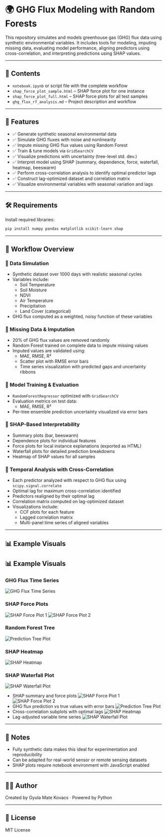 # 🌍 GHG Flux Modeling with Random Forests

This repository simulates and models greenhouse gas (GHG) flux data using synthetic environmental variables. It includes tools for modeling, imputing missing data, evaluating model performance, aligning predictors using cross-correlation, and interpreting predictions using SHAP values.

---

## 📁 Contents
- `notebook.ipynb` or script file with the complete workflow
- `shap_force_plot_sample.html` – SHAP force plot for one instance
- `shap_force_plot_full.html` – SHAP force plots for all test samples
- `ghg_flux_rf_analysis.md` – Project description and workflow

---

## 🚀 Features
- ✅ Generate synthetic seasonal environmental data
- ✅ Simulate GHG fluxes with noise and nonlinearity
- ✅ Impute missing GHG flux values using Random Forest
- ✅ Train & tune models via `GridSearchCV`
- ✅ Visualize predictions with uncertainty (tree-level std. dev.)
- ✅ Interpret model using SHAP (summary, dependence, force, waterfall, heatmap, beeswarm)
- ✅ Perform cross-correlation analysis to identify optimal predictor lags
- ✅ Construct lag-optimized dataset and correlation matrix
- ✅ Visualize environmental variables with seasonal variation and lags

---

## 🛠️ Requirements
Install required libraries:
```bash
pip install numpy pandas matplotlib scikit-learn shap
```

---

## 🧪 Workflow Overview

### 🔹 Data Simulation
- Synthetic dataset over 1000 days with realistic seasonal cycles
- Variables include:
  - Soil Temperature
  - Soil Moisture
  - NDVI
  - Air Temperature
  - Precipitation
  - Land Cover (categorical)
- GHG flux computed as a weighted, noisy function of these variables

### 🔹 Missing Data & Imputation
- 20% of GHG flux values are removed randomly
- Random Forest trained on complete data to impute missing values
- Imputed values are validated using:
  - MAE, RMSE, R²
  - Scatter plot with RMSE error bars
  - Time series visualization with predicted gaps and uncertainty ribbons

### 🔹 Model Training & Evaluation
- `RandomForestRegressor` optimized with `GridSearchCV`
- Evaluation metrics on test data:
  - MAE, RMSE, R²
- Per-tree ensemble prediction uncertainty visualized via error bars

### 🔹 SHAP-Based Interpretability
- Summary plots (bar, beeswarm)
- Dependence plots for individual features
- Force plots for local instance explanations (exported as HTML)
- Waterfall plots for detailed prediction breakdowns
- Heatmap of SHAP values for all samples

### 🔹 Temporal Analysis with Cross-Correlation
- Each predictor analyzed with respect to GHG flux using `scipy.signal.correlate`
- Optimal lag for maximum cross-correlation identified
- Predictors realigned by their optimal lag
- Correlation matrix computed on lag-optimized dataset
- Visualizations include:
  - CCF plots for each feature
  - Lagged correlation matrix
  - Multi-panel time series of aligned variables

---

## 📊 Example Visuals
## 📊 Example Visuals

### GHG Flux Time Series
![GHG Flux Time Series](ghg_fluxes.png)

### SHAP Force Plots
![SHAP Force Plot 1](shap_forceplot_1.png)
![SHAP Force Plot 2](shap_forceplot_2.png)

### Random Forest Tree
![Prediction Tree Plot](rf_tree.png)

### SHAP Heatmap
![SHAP Heatmap](shap_heatmap.png)

### SHAP Waterfall Plot
![SHAP Waterfall Plot](shap_waterfall.png)

- SHAP summary and force plots
![SHAP Force Plot 1](shap_forceplot_1.png)
![SHAP Force Plot 2](shap_forceplot_2.png)
- GHG flux prediction vs true values with error bars
![Prediction Tree Plot](rf_tree.png)
- Cross-correlation subplots with optimal lags
![SHAP Heatmap](shap_heatmap.png)
- Lag-adjusted variable time series
![SHAP Waterfall Plot](shap_waterfall.png)

---

## 📌 Notes
- Fully synthetic data makes this ideal for experimentation and reproducibility
- Can be adapted for real-world sensor or remote sensing datasets
- SHAP plots require notebook environment with JavaScript enabled

---

## 👨‍💻 Author
Created by Gyula Mate Kovacs · Powered by Python

---

## 📄 License
MIT License
